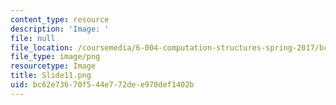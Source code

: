 ```yaml
---
content_type: resource
description: 'Image: '
file: null
file_location: /coursemedia/6-004-computation-structures-spring-2017/bc62e73670f544e772dee970def1402b_Slide11.png
file_type: image/png
resourcetype: Image
title: Slide11.png
uid: bc62e736-70f5-44e7-72de-e970def1402b
---
```

